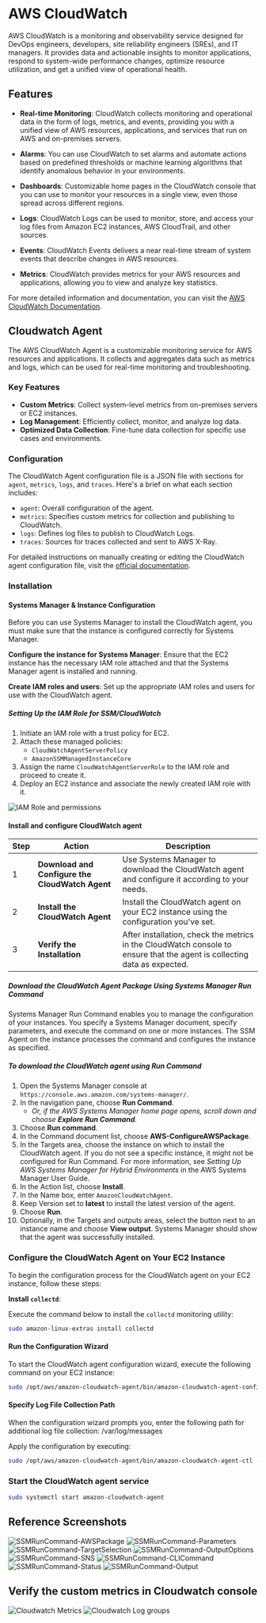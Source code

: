 # AWS CloudWatch

AWS CloudWatch is a monitoring and observability service designed for DevOps engineers, developers, site reliability engineers (SREs), and IT managers. It provides data and actionable insights to monitor applications, respond to system-wide performance changes, optimize resource utilization, and get a unified view of operational health.

## Features

- **Real-time Monitoring**: CloudWatch collects monitoring and operational data in the form of logs, metrics, and events, providing you with a unified view of AWS resources, applications, and services that run on AWS and on-premises servers.

- **Alarms**: You can use CloudWatch to set alarms and automate actions based on predefined thresholds or machine learning algorithms that identify anomalous behavior in your environments.

- **Dashboards**: Customizable home pages in the CloudWatch console that you can use to monitor your resources in a single view, even those spread across different regions.

- **Logs**: CloudWatch Logs can be used to monitor, store, and access your log files from Amazon EC2 instances, AWS CloudTrail, and other sources.

- **Events**: CloudWatch Events delivers a near real-time stream of system events that describe changes in AWS resources.

- **Metrics**: CloudWatch provides metrics for your AWS resources and applications, allowing you to view and analyze key statistics.

For more detailed information and documentation, you can visit the [AWS CloudWatch Documentation](https://docs.aws.amazon.com/cloudwatch/).

## Cloudwatch Agent

The AWS CloudWatch Agent is a customizable monitoring service for AWS resources and applications. It collects and aggregates data such as metrics and logs, which can be used for real-time monitoring and troubleshooting.

### Key Features

- **Custom Metrics**: Collect system-level metrics from on-premises servers or EC2 instances.
- **Log Management**: Efficiently collect, monitor, and analyze log data.
- **Optimized Data Collection**: Fine-tune data collection for specific use cases and environments.

### Configuration

The CloudWatch Agent configuration file is a JSON file with sections for `agent`, `metrics`, `logs`, and `traces`. Here's a brief on what each section includes:

- `agent`: Overall configuration of the agent.
- `metrics`: Specifies custom metrics for collection and publishing to CloudWatch.
- `logs`: Defines log files to publish to CloudWatch Logs.
- `traces`: Sources for traces collected and sent to AWS X-Ray.

For detailed instructions on manually creating or editing the CloudWatch agent configuration file, visit the [official documentation](https://docs.aws.amazon.com/AmazonCloudWatch/latest/monitoring/CloudWatch-Agent-Configuration-File-Details.html).

### Installation

#### Systems Manager & Instance Configuration

Before you can use Systems Manager to install the CloudWatch agent, you must make sure that the instance is configured correctly for Systems Manager.

**Configure the instance for Systems Manager**:
Ensure that the EC2 instance has the necessary IAM role attached and that the Systems Manager agent is installed and running.

**Create IAM roles and users**:
Set up the appropriate IAM roles and users for use with the CloudWatch agent.

##### Setting Up the IAM Role for SSM/CloudWatch

1. Initiate an IAM role with a trust policy for EC2.
2. Attach these managed policies:
   - `CloudWatchAgentServerPolicy`
   - `AmazonSSMManagedInstanceCore`
3. Assign the name `CloudWatchAgentServerRole` to the IAM role and proceed to create it.
4. Deploy an EC2 instance and associate the newly created IAM role with it.

![IAM Role and permissions](images/cwiamrole.png)

#### Install and configure CloudWatch agent

| Step | Action | Description |
|------|--------|-------------|
| 1 | **Download and Configure the CloudWatch Agent** | Use Systems Manager to download the CloudWatch agent and configure it according to your needs. |
| 2 | **Install the CloudWatch Agent** | Install the CloudWatch agent on your EC2 instance using the configuration you've set. |
| 3 | **Verify the Installation** | After installation, check the metrics in the CloudWatch console to ensure that the agent is collecting data as expected. |

##### Download the CloudWatch Agent Package Using Systems Manager Run Command

Systems Manager Run Command enables you to manage the configuration of your instances. You specify a Systems Manager document, specify parameters, and execute the command on one or more instances. The SSM Agent on the instance processes the command and configures the instance as specified.

##### To download the CloudWatch agent using Run Command

1. Open the Systems Manager console at `https://console.aws.amazon.com/systems-manager/`.
2. In the navigation pane, choose **Run Command**.
   - *Or, if the AWS Systems Manager home page opens, scroll down and choose **Explore Run Command**.*
3. Choose **Run command**.
4. In the Command document list, choose **AWS-ConfigureAWSPackage**.
5. In the Targets area, choose the instance on which to install the CloudWatch agent. If you do not see a specific instance, it might not be configured for Run Command. For more information, see *Setting Up AWS Systems Manager for Hybrid Environments* in the AWS Systems Manager User Guide.
6. In the Action list, choose **Install**.
7. In the Name box, enter `AmazonCloudWatchAgent`.
8. Keep Version set to **latest** to install the latest version of the agent.
9. Choose **Run**.
10. Optionally, in the Targets and outputs areas, select the button next to an instance name and choose **View output**. Systems Manager should show that the agent was successfully installed.

### Configure the CloudWatch Agent on Your EC2 Instance

To begin the configuration process for the CloudWatch agent on your EC2 instance, follow these steps:

**Install `collectd`**:

   Execute the command below to install the `collectd` monitoring utility:

   ```bash
   sudo amazon-linux-extras install collectd
   ```

#### Run the Configuration Wizard

To start the CloudWatch agent configuration wizard, execute the following command on your EC2 instance:

```bash
sudo /opt/aws/amazon-cloudwatch-agent/bin/amazon-cloudwatch-agent-config-wizard
```

#### Specify Log File Collection Path

When the configuration wizard prompts you, enter the following path for additional log file collection:
/var/log/messages

Apply the configuration by executing:

```bash
sudo /opt/aws/amazon-cloudwatch-agent/bin/amazon-cloudwatch-agent-ctl -a fetch-config -m ec2 -c file:/opt/aws/amazon-cloudwatch-agent/bin/config.json -s
```

### Start the CloudWatch agent service

```bash
sudo systemctl start amazon-cloudwatch-agent
```

## Reference Screenshots

![SSMRunCommand-AWSPackage ](images/SSMRunCommand-AWSPackage.png)
![SSMRunCommand-Parameters](images/SSMRunCommand-Parameters.png)
![SSMRunCommand-TargetSelection](images/SSMRunCommand-TargetSelection.png)
![SSMRunCommand-OutputOptions](images/SSMRunCommand-OutputOptions.png)
![SSMRunCommand-SNS](images/SSMRunCommand-SNS.png)
![SSMRunCommand-CLICommand](images/SSMRunCommand-CLICommand.png)
![SSMRunCommand-Status](images/SSMRunCommand-Status.png)
![SSMRunCommand-Output](images/SSMRunCommand-Output.png)

## Verify the custom metrics in Cloudwatch console

![Cloudwatch Metrics](cwmetrics.png)
![Cloudwatch Log groups](loggroups.png)
